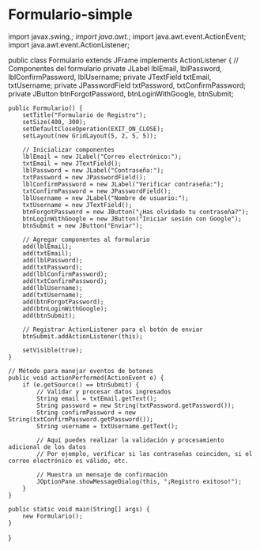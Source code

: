 # Formulario-simple
import javax.swing.*;
import java.awt.*;
import java.awt.event.ActionEvent;
import java.awt.event.ActionListener;

public class Formulario extends JFrame implements ActionListener {
    // Componentes del formulario
    private JLabel lblEmail, lblPassword, lblConfirmPassword, lblUsername;
    private JTextField txtEmail, txtUsername;
    private JPasswordField txtPassword, txtConfirmPassword;
    private JButton btnForgotPassword, btnLoginWithGoogle, btnSubmit;

    public Formulario() {
        setTitle("Formulario de Registro");
        setSize(400, 300);
        setDefaultCloseOperation(EXIT_ON_CLOSE);
        setLayout(new GridLayout(5, 2, 5, 5));

        // Inicializar componentes
        lblEmail = new JLabel("Correo electrónico:");
        txtEmail = new JTextField();
        lblPassword = new JLabel("Contraseña:");
        txtPassword = new JPasswordField();
        lblConfirmPassword = new JLabel("Verificar contraseña:");
        txtConfirmPassword = new JPasswordField();
        lblUsername = new JLabel("Nombre de usuario:");
        txtUsername = new JTextField();
        btnForgotPassword = new JButton("¿Has olvidado tu contraseña?");
        btnLoginWithGoogle = new JButton("Iniciar sesión con Google");
        btnSubmit = new JButton("Enviar");

        // Agregar componentes al formulario
        add(lblEmail);
        add(txtEmail);
        add(lblPassword);
        add(txtPassword);
        add(lblConfirmPassword);
        add(txtConfirmPassword);
        add(lblUsername);
        add(txtUsername);
        add(btnForgotPassword);
        add(btnLoginWithGoogle);
        add(btnSubmit);

        // Registrar ActionListener para el botón de enviar
        btnSubmit.addActionListener(this);

        setVisible(true);
    }

    // Método para manejar eventos de botones
    public void actionPerformed(ActionEvent e) {
        if (e.getSource() == btnSubmit) {
            // Validar y procesar datos ingresados
            String email = txtEmail.getText();
            String password = new String(txtPassword.getPassword());
            String confirmPassword = new String(txtConfirmPassword.getPassword());
            String username = txtUsername.getText();

            // Aquí puedes realizar la validación y procesamiento adicional de los datos
            // Por ejemplo, verificar si las contraseñas coinciden, si el correo electrónico es válido, etc.
            
            // Muestra un mensaje de confirmación
            JOptionPane.showMessageDialog(this, "¡Registro exitoso!");
        }
    }

    public static void main(String[] args) {
        new Formulario();
    }
}
